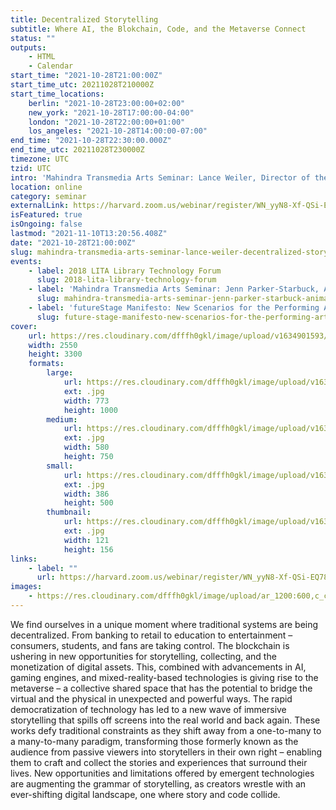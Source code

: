```yaml
---
title: Decentralized Storytelling
subtitle: Where AI, the Blokchain, Code, and the Metaverse Connect
status: ""
outputs:
    - HTML
    - Calendar
start_time: "2021-10-28T21:00:00Z"
start_time_utc: 20211028T210000Z
start_time_locations:
    berlin: "2021-10-28T23:00:00+02:00"
    new_york: "2021-10-28T17:00:00-04:00"
    london: "2021-10-28T22:00:00+01:00"
    los_angeles: "2021-10-28T14:00:00-07:00"
end_time: "2021-10-28T22:30:00.000Z"
end_time_utc: 20211028T230000Z
timezone: UTC
tzid: UTC
intro: 'Mahindra Transmedia Arts Seminar: Lance Weiler, Director of the Columbia University School of the Arts’ Digital Storytelling Lab.  '
location: online
category: seminar
externalLink: https://harvard.zoom.us/webinar/register/WN_yyN8-Xf-QSi-EQ78y7YwHw
isFeatured: true
isOngoing: false
lastmod: "2021-11-10T13:20:56.408Z"
date: "2021-10-28T21:00:00Z"
slug: mahindra-transmedia-arts-seminar-lance-weiler-decentralized-storytelling-where-ai-the-blokchain-code-and-the-metaverse-connect
events:
    - label: 2018 LITA Library Technology Forum
      slug: 2018-lita-library-technology-forum
    - label: 'Mahindra Transmedia Arts Seminar: Jenn Parker-Starbuck, Animals in the Machine: Robotic Animal Agents'
      slug: mahindra-transmedia-arts-seminar-jenn-parker-starbuck-animals-in-the-machine-robotic-animal-agents
    - label: 'futureStage Manifesto: New Scenarios for the Performing Arts'
      slug: future-stage-manifesto-new-scenarios-for-the-performing-arts
cover:
    url: https://res.cloudinary.com/dfffh0gkl/image/upload/v1634901593/weiler_transmedia_cd91da1c84.jpg
    width: 2550
    height: 3300
    formats:
        large:
            url: https://res.cloudinary.com/dfffh0gkl/image/upload/v1634901594/large_weiler_transmedia_cd91da1c84.jpg
            ext: .jpg
            width: 773
            height: 1000
        medium:
            url: https://res.cloudinary.com/dfffh0gkl/image/upload/v1634901594/medium_weiler_transmedia_cd91da1c84.jpg
            ext: .jpg
            width: 580
            height: 750
        small:
            url: https://res.cloudinary.com/dfffh0gkl/image/upload/v1634901595/small_weiler_transmedia_cd91da1c84.jpg
            ext: .jpg
            width: 386
            height: 500
        thumbnail:
            url: https://res.cloudinary.com/dfffh0gkl/image/upload/v1634901594/thumbnail_weiler_transmedia_cd91da1c84.jpg
            ext: .jpg
            width: 121
            height: 156
links:
    - label: ""
      url: https://harvard.zoom.us/webinar/register/WN_yyN8-Xf-QSi-EQ78y7YwHw
images:
    - https://res.cloudinary.com/dfffh0gkl/image/upload/ar_1200:600,c_crop/c_limit,h_1200,w_600/v1634901593/weiler_transmedia_cd91da1c84.jpg
---
```

We find ourselves in a unique moment where traditional systems are being decentralized. From banking to retail to education to entertainment – consumers, students, and fans are taking control. The blockchain is ushering in new opportunities for storytelling, collecting, and the monetization of digital assets. This, combined with advancements in AI, gaming engines, and mixed-reality-based technologies is giving rise to the metaverse – a collective shared space that has the potential to bridge the virtual and the physical in unexpected and powerful ways. The rapid democratization of technology has led to a new wave of immersive storytelling that spills off screens into the real world and back again. These works defy traditional constraints as they shift away from a one-to-many to a many-to-many paradigm, transforming those formerly known as the audience from passive viewers into storytellers in their own right – enabling them to craft and collect the stories and experiences that surround their lives. New opportunities and limitations offered by emergent technologies are augmenting the grammar of storytelling, as creators wrestle with an ever-shifting digital landscape, one where story and code collide.
